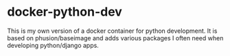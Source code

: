 docker-python-dev
=================

This is my own version of a docker container for python development. It is based on phusion/baseimage and adds various packages I often need when developing python/django apps.



